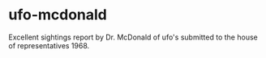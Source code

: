 # ufo-mcdonald
Excellent sightings report by Dr. McDonald of ufo's submitted to the house of representatives 1968.
